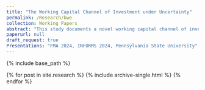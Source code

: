 ```yaml
---
title: "The Working Capital Channel of Investment under Uncertainty"
permalink: /Research/bwe
collection: Working Papers
abstract: "This study documents a novel working capital channel of investment under uncertainty, wherein uncertainty affects investment not through adjustment costs or irreversibility but through working capital and cash flows. The uncertainty comes from a prevalent supply chain phenomenon known as the bullwhip effect, where demand volatility is amplified upstream along the supply chain from retailers to raw materials suppliers. Analyzing a sample of over 154,000 supply chains, I find that a high bullwhip effect leads firms to increase their inventory levels, raising working capital demands and reducing cash available for investment, especially for financially constrained firms.This channel links the investment under uncertainty and investment-cash flow sensitivity literatures by showing how uncertainty can be transmitted through working capital and cash flow, ultimately impacting investment decisions. Additionally, this analysis is one of the first to link the well-known bullwhip effect to corporate finance and firms’ investment decisions." 
paperurl: null
draft_request: true
Presentations: "FMA 2024, INFORMS 2024, Pennsylvania State University"
---
```


{% include base_path %}


{% for post in site.research %}
  {% include archive-single.html %}
{% endfor %}
